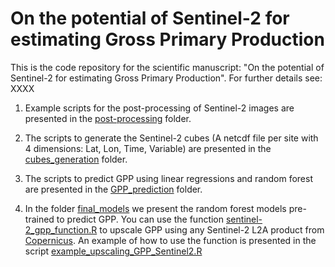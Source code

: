 # On the potential of Sentinel-2 for estimating Gross Primary Production #

This is the code repository for the scientific manuscript: "On the potential of Sentinel-2 for estimating Gross Primary Production". For further details see: XXXX

1. Example scripts for the post-processing of Sentinel-2 images are presented in the [post-processing](post-processing) folder.

2. The scripts to generate the Sentinel-2 cubes (A netcdf file per site with 4 dimensions: Lat, Lon, Time, Variable) are presented in the [cubes_generation](cube_generation) folder.

3. The scripts to predict GPP using linear regressions and random forest are presented in the [GPP_prediction](GPP_prediction) folder.

4. In the folder [final_models](final_models) we present the random forest models pre-trained to predict GPP. You can use the function [sentinel-2_gpp_function.R](final_models/sentinel-2_gpp_function.R) to upscale GPP using any Sentinel-2 L2A product from [Copernicus](https://scihub.copernicus.eu/). An example of how to use the function is presented in the script [example_upscaling_GPP_Sentinel2.R](final_models/example_upscaling_GPP_Sentinel2.R) 
